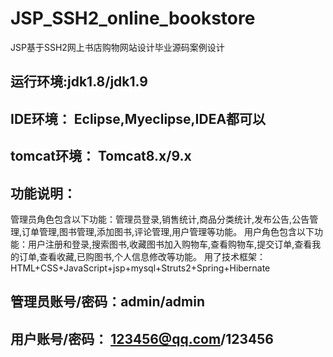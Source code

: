 # JSP_SSH2_online_bookstore
JSP基于SSH2网上书店购物网站设计毕业源码案例设计
## 运行环境:jdk1.8/jdk1.9
## IDE环境： Eclipse,Myeclipse,IDEA都可以
## tomcat环境： Tomcat8.x/9.x
## 功能说明：
  管理员角色包含以下功能：管理员登录,销售统计,商品分类统计,发布公告,公告管理,订单管理,图书管理,添加图书,评论管理,用户管理等功能。
  用户角色包含以下功能：用户注册和登录,搜索图书,收藏图书加入购物车,查看购物车,提交订单,查看我的订单,查看收藏,已购图书,个人信息修改等功能。
  用了技术框架： HTML+CSS+JavaScript+jsp+mysql+Struts2+Spring+Hibernate

## 管理员账号/密码：admin/admin
## 用户账号/密码： 123456@qq.com/123456
